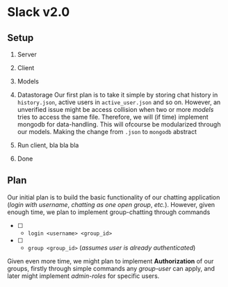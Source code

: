 # Slack v2.0

## Setup

1. Server


2. Client


3. Models


4. Datastorage
Our first plan is to take it simple by storing chat history in `history.json`, active users in `active_user.json` and so on. However, an unverified issue might be access collision when two or more _models_ tries to access the same file. Therefore, we will (if time) implement mongodb for data-handling.
This will ofcourse be modularized through our models. Making the change from `.json` to `mongodb` abstract

5. Run client, bla bla bla


6. Done


## Plan
Our initial plan is to build the basic functionality of our chatting application (_login with username_, _chatting as one open group_, _etc._). However, given enough time, we plan to implement group-chatting through commands

- [ ] - `login <username> <group_id>`
- [ ] - `group <group_id>` (_assumes user is already authenticated_)

Given even more time, we might plan to implement **Authorization** of our groups, firstly through simple commands any _group-user_ can apply, and later might implement _admin-roles_ for specific users.

